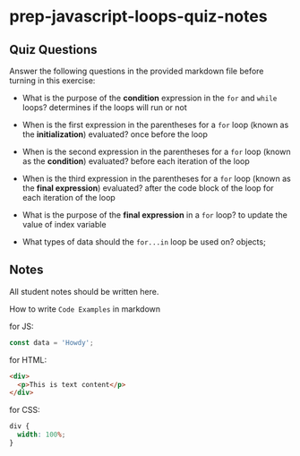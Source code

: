 # prep-javascript-loops-quiz-notes

## Quiz Questions

Answer the following questions in the provided markdown file before turning in this exercise:

- What is the purpose of the **condition** expression in the `for` and `while` loops?
  determines if the loops will run or not

- When is the first expression in the parentheses for a `for` loop (known as the **initialization**) evaluated?
  once before the loop

- When is the second expression in the parentheses for a `for` loop (known as the **condition**) evaluated?
  before each iteration of the loop

- When is the third expression in the parentheses for a `for` loop (known as the **final expression**) evaluated?
  after the code block of the loop for each iteration of the loop

- What is the purpose of the **final expression** in a `for` loop?
  to update the value of index variable

- What types of data should the `for...in` loop be used on?
  objects;

## Notes

All student notes should be written here.

How to write `Code Examples` in markdown

for JS:

```javascript
const data = 'Howdy';
```

for HTML:

```html
<div>
  <p>This is text content</p>
</div>
```

for CSS:

```css
div {
  width: 100%;
}
```
